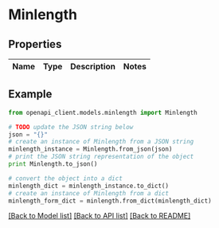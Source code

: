 # Minlength


## Properties
Name | Type | Description | Notes
------------ | ------------- | ------------- | -------------

## Example

```python
from openapi_client.models.minlength import Minlength

# TODO update the JSON string below
json = "{}"
# create an instance of Minlength from a JSON string
minlength_instance = Minlength.from_json(json)
# print the JSON string representation of the object
print Minlength.to_json()

# convert the object into a dict
minlength_dict = minlength_instance.to_dict()
# create an instance of Minlength from a dict
minlength_form_dict = minlength.from_dict(minlength_dict)
```
[[Back to Model list]](../README.md#documentation-for-models) [[Back to API list]](../README.md#documentation-for-api-endpoints) [[Back to README]](../README.md)


